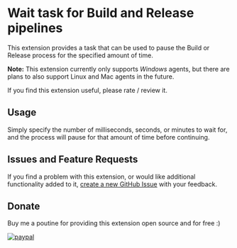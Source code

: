 # Wait task for Build and Release pipelines

This extension provides a task that can be used to pause the Build or Release process for the specified amount of time.

**Note:** This extension currently only supports *Windows* agents, but there are plans to also support Linux and Mac agents in the future.

If you find this extension useful, please rate / review it.

## Usage

Simply specify the number of milliseconds, seconds, or minutes to wait for, and the process will pause for that amount of time before continuing.

## Issues and Feature Requests

If you find a problem with this extension, or would like additional functionality added to it, [create a new GitHub Issue][GitHubIssuesUrl] with your feedback.

## Donate

Buy me a poutine for providing this extension open source and for free :)

[![paypal](https://www.paypalobjects.com/en_US/i/btn/btn_donateCC_LG.gif)](https://www.paypal.com/cgi-bin/webscr?cmd=_s-xclick&hosted_button_id=CZP8CU53RJ29W)

<!-- Links -->
[GitHubIssuesUrl]: https://github.com/deadlydog/AzureDevOps.Wait/issues